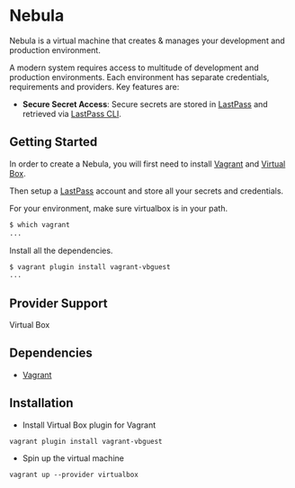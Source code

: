 # Nebula

Nebula is a virtual machine that creates & manages your development and production environment.

A modern system requires access to multitude of development and production environments. Each environment has separate
credentials, requirements and providers. Key features are:

* **Secure Secret Access**: Secure secrets are stored in [LastPass](https://lastpass.com/) and retrieved via [LastPass 
  CLI](https://github.com/lastpass/lastpass-cli). 


Getting Started
----------------

In order to create a Nebula, you will first need to install [Vagrant](https://www.vagrantup.com/downloads.html) and 
[Virtual Box](https://www.virtualbox.org/wiki/Downloads). 

Then setup a [LastPass](https://lastpass.com/) account and store all your secrets and credentials.

For your environment, make sure virtualbox is in your path.

```sh
$ which vagrant
...
```
Install all the dependencies.

```sh
$ vagrant plugin install vagrant-vbguest
...
```

 

## Provider Support

Virtual Box

## Dependencies

* [Vagrant](https://www.vagrantup.com/downloads.html)

## Installation

* Install Virtual Box plugin for Vagrant

```
vagrant plugin install vagrant-vbguest
```

* Spin up the virtual machine

```
vagrant up --provider virtualbox
```
